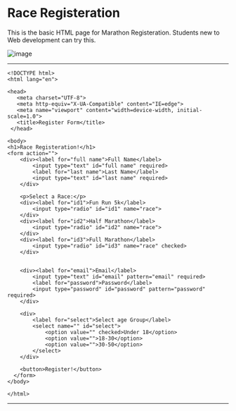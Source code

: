 # Race Registeration

This is the basic HTML page for Marathon Registeration.
Students new to Web development can try this. 

![image](https://user-images.githubusercontent.com/60788180/160063344-eada1590-c3c2-4bc7-9061-61ebf5daea88.png)

---
    <!DOCTYPE html>
    <html lang="en">

    <head>
       <meta charset="UTF-8">
       <meta http-equiv="X-UA-Compatible" content="IE=edge">
       <meta name="viewport" content="width=device-width, initial-scale=1.0">
       <title>Register Form</title>
     </head>

    <body>
    <h1>Race Registeration!</h1>
    <form action="">
        <div><label for="full name">Full Name</label>
            <input type="text" id="full name" required>
            <label for="last name">Last Name</label>
            <input type="text" id="last name" required>
        </div>

        <p>Select a Race:</p>
        <div><label for="id1">Fun Run 5k</label>
            <input type="radio" id="id1" name="race">
        </div>
        <div><label for="id2">Half Marathon</label>
            <input type="radio" id="id2" name="race">
        </div>
        <div><label for="id3">Full Marathon</label>
            <input type="radio" id="id3" name="race" checked>
        </div>


        <div><label for="email">Email</label>
            <input type="text" id="email" pattern="email" required>
            <label for="password">Password</label>
            <input type="password" id="password" pattern="password" required>
        </div>
      
        <div>
            <label for="select">Select age Group</label>
            <select name="" id="select">
                <option value="" checked>Under 18</option>
                <option value="">18-30</option>
                <option value="">30-50</option>
            </select>
        </div>
      
        <button>Register!</button>
      </form>
    </body>

    </html>

---
